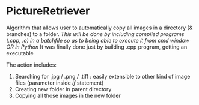# PictureRetriever
Algorithm that allows user to automatically copy all images in a directory (&amp; branches) to a folder.
*This will be done by including compiled programs (.cpp, .o) in a batchfile so as to being able to execute it from cmd window
OR
in Python*
It was finally done just by building .cpp program, getting an executable

The action includes:
1. Searching for .jpg / .png / .tiff : easily extensible to other kind of image files (parameter inside *if* statement)
2. Creating new folder in parent directory
3. Copying all those images in the new folder
